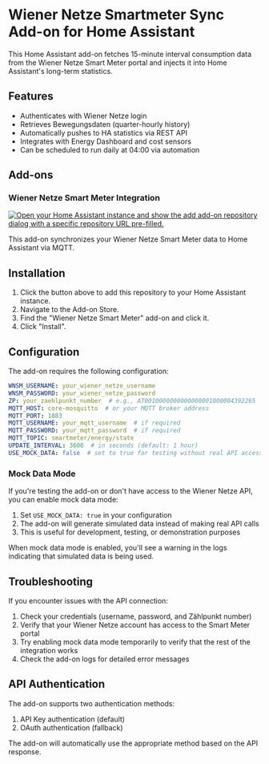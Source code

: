 # Wiener Netze Smartmeter Sync Add-on for Home Assistant

This Home Assistant add-on fetches 15-minute interval consumption data from the Wiener Netze Smart Meter portal and injects it into Home Assistant's long-term statistics.

## Features
- Authenticates with Wiener Netze login
- Retrieves Bewegungsdaten (quarter-hourly history)
- Automatically pushes to HA statistics via REST API
- Integrates with Energy Dashboard and cost sensors
- Can be scheduled to run daily at 04:00 via automation

## Add-ons

### Wiener Netze Smart Meter Integration

[![Open your Home Assistant instance and show the add add-on repository dialog with a specific repository URL pre-filled.](https://my.home-assistant.io/badges/supervisor_add_addon_repository.svg)](https://my.home-assistant.io/redirect/supervisor_add_addon_repository/?repository_url=https%3A%2F%2Fgithub.com%2FZakiZtraki%2Fhaos-addon-wnsm-dev)

This add-on synchronizes your Wiener Netze Smart Meter data to Home Assistant via MQTT.

## Installation

1. Click the button above to add this repository to your Home Assistant instance.
2. Navigate to the Add-on Store.
3. Find the "Wiener Netze Smart Meter" add-on and click it.
4. Click "Install".

## Configuration

The add-on requires the following configuration:

```yaml
WNSM_USERNAME: your_wiener_netze_username
WNSM_PASSWORD: your_wiener_netze_password
ZP: your_zaehlpunkt_number  # e.g., AT0010000000000000001000004392265
MQTT_HOST: core-mosquitto  # or your MQTT broker address
MQTT_PORT: 1883
MQTT_USERNAME: your_mqtt_username  # if required
MQTT_PASSWORD: your_mqtt_password  # if required
MQTT_TOPIC: smartmeter/energy/state
UPDATE_INTERVAL: 3600  # in seconds (default: 1 hour)
USE_MOCK_DATA: false  # set to true for testing without real API access
```

### Mock Data Mode

If you're testing the add-on or don't have access to the Wiener Netze API, you can enable mock data mode:

1. Set `USE_MOCK_DATA: true` in your configuration
2. The add-on will generate simulated data instead of making real API calls
3. This is useful for development, testing, or demonstration purposes

When mock data mode is enabled, you'll see a warning in the logs indicating that simulated data is being used.

## Troubleshooting

If you encounter issues with the API connection:

1. Check your credentials (username, password, and Zählpunkt number)
2. Verify that your Wiener Netze account has access to the Smart Meter portal
3. Try enabling mock data mode temporarily to verify that the rest of the integration works
4. Check the add-on logs for detailed error messages

## API Authentication

The add-on supports two authentication methods:

1. API Key authentication (default)
2. OAuth authentication (fallback)

The add-on will automatically use the appropriate method based on the API response.
